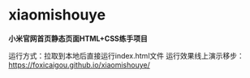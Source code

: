 # xiaomishouye
**小米官网首页静态页面HTML+CSS练手项目**

运行方式：拉取到本地后直接运行index.html文件
运行效果线上演示移步：https://foxicaigou.github.io/xiaomishouye/
